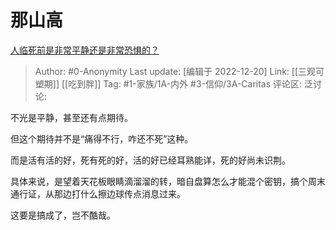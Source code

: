 # 那山高
[人临死前是非常平静还是非常恐惧的？](https://www.zhihu.com/question/288426457/answer/2808255002)

> Author: #0-Anonymity
> Last update: [编辑于 2022-12-20]
> Link: [[三观可塑期]] [[吃到胖]]
> Tag: #1-家族/1A-内外 #3-信仰/3A-Caritas
> 评论区:
> 泛讨论:

不光是平静，甚至还有点期待。

但这个期待并不是“痛得不行，咋还不死”这种。

而是活有活的好，死有死的好，活的好已经耳熟能详，死的好尚未识荆。

具体来说，是望着天花板眼睛滴溜溜的转，暗自盘算怎么才能混个密钥，搞个周末通行证，从那边打什么擦边球传点消息过来。

这要是搞成了，岂不酷哉。
